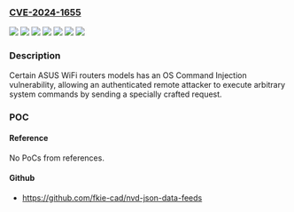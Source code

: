 ### [CVE-2024-1655](https://cve.mitre.org/cgi-bin/cvename.cgi?name=CVE-2024-1655)
![](https://img.shields.io/static/v1?label=Product&message=ExpertWiFi%20EBM63&color=blue)
![](https://img.shields.io/static/v1?label=Product&message=ExpertWiFi%20EBM68&color=blue)
![](https://img.shields.io/static/v1?label=Product&message=RT-AX57%20Go&color=blue)
![](https://img.shields.io/static/v1?label=Version&message=earlier%20%3C%203.0.0.6.102_44384%20&color=brighgreen)
![](https://img.shields.io/static/v1?label=Version&message=earlier%3C%203.0.0.6.102_22188%20&color=brighgreen)
![](https://img.shields.io/static/v1?label=Version&message=earlier%3C%203.0.0.6.102_32645%20&color=brighgreen)
![](https://img.shields.io/static/v1?label=Vulnerability&message=CWE-78%20Improper%20Neutralization%20of%20Special%20Elements%20used%20in%20an%20OS%20Command%20('OS%20Command%20Injection')&color=brighgreen)

### Description

Certain ASUS WiFi routers models has an OS Command Injection vulnerability, allowing an authenticated remote attacker to execute arbitrary system commands by sending a specially crafted request.

### POC

#### Reference
No PoCs from references.

#### Github
- https://github.com/fkie-cad/nvd-json-data-feeds

